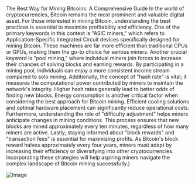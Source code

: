 The Best Way for Mining Bitcoins: A Comprehensive Guide
In the world of cryptocurrencies, Bitcoin remains the most prominent and valuable digital asset. For those interested in mining Bitcoin, understanding the best practices is essential to maximize profitability and efficiency. One of the primary keywords in this context is "ASIC miners," which refers to Application-Specific Integrated Circuit devices specifically designed for mining Bitcoin. These machines are far more efficient than traditional CPUs or GPUs, making them the go-to choice for serious miners.
Another crucial keyword is "pool mining," where individual miners join forces to increase their chances of solving blocks and earning rewards. By participating in a mining pool, individuals can enjoy a more consistent income stream compared to solo mining. Additionally, the concept of "hash rate" is vital; it measures the computational power contributed by miners to maintain the network's integrity. Higher hash rates generally lead to better odds of finding new blocks.
Energy consumption is another critical factor when considering the best approach for Bitcoin mining. Efficient cooling solutions and optimal hardware placement can significantly reduce operational costs. Furthermore, understanding the role of "difficulty adjustment" helps miners anticipate changes in mining conditions. This process ensures that new blocks are mined approximately every ten minutes, regardless of how many miners are active.
Lastly, staying informed about "block rewards" and "transaction fees" is essential for maximizing profits. As Bitcoin's block reward halves approximately every four years, miners must adapt by increasing their efficiency or diversifying into other cryptocurrencies. Incorporating these strategies will help aspiring miners navigate the complex landscape of Bitcoin mining successfully.)

![Image](https://github.com/user-attachments/assets/d7419ec9-dc67-403f-bf28-8faea5f1f74f)
